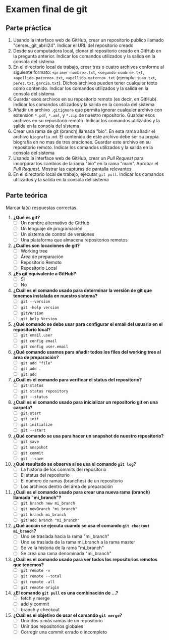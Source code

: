 # Examen final de git

## Parte práctica

1. Usando la interface web de GitHub, crear un repositorio publico llamado "cerseu_git_abril24". Indicar el URL del repositorio creado
2. Desde su computadora local, clonar el repositorio creado en GitHub en la pregunta anterior. Indicar los comandos utilizados y la salida en la consola del sistema
3. En el directorio local de trabajo, crear tres o cuatro archivos conforme al siguiente formato: `<primer-nombre>.txt`, `<segundo-nombre>.txt`, `<apellido-paterno>.txt`, `<apellido-materno>.txt` (ejemplo: `juan.txt`, `perez.txt`, `garcia.txt`). Dichos archivos pueden tener cualquier texto como contenido. Indicar los comandos utilizados y la salida en la consola del sistema
5. Guardar esos archivos en su repositorio remoto (es decir, en GitHub). Indicar los comandos utilizados y la salida en la consola del sistema
6. Añadir un archivo `.gitignore` que permita ignorar cualquier archivo con extensión `*.pdf`, `*.xml`, y `*.zip` de nuestro repositorio.  Guardar esos archivos en su repositorio remoto. Indicar los comandos utilizados y la salida en la consola del sistema
7. Crear una rama de git (branch) llamada "bio". En esta rama añadir el archivo `biografia.md`. El contenido de este archivo debe ser su propia biografia en no mas de tres oraciones.  Guardar este archivo en su repositorio remoto. Indicar los comandos utilizados y la salida en la consola del sistema
8. Usando la interface web de GitHub, crear un _Pull Request_ para incorporar los cambios de la rama "bio" en la rama "main". Aprobar el _Pull Request_. Mostrar las capturas de pantalla relevantes
9. En el directorio local de trabajo, ejecutar `git pull`. Indicar los comandos utilizados y la salida en la consola del sistema

## Parte teórica

Marcar la(s) respuestas correctas.

1. **¿Qué es git?**
	- [ ] Un nombre alternativo de GitHub
	- [ ] Un lenguaje de programación
	- [ ] Un sistema de control de versiones
	- [ ] Una plataforma que almacena repositorios remotos
2. **¿Cuáles son locaciones de git?**
	- [ ] Working tree
	- [ ] Área de preparación
	- [ ] Repositorio Remoto
	- [ ] Repositorio Local
3. **¿Es git equivalente a GitHub?**
	- [ ] Si
	- [ ] No
4. **¿Cuál es el comando usado para determinar la versión de git que tenemos instalada en nuestro sistema?**
	- [ ] `git --version`
	- [ ] `git -help version`
	- [ ] `gitVersion`
	- [ ] `git help Version`
5. **¿Qué comando se debe usar para configurar el email del usuario en el repositorio local?**
	- [ ] `git email.user`
	- [ ] `git config email`
	- [ ] `git config user.email`
6. **¿Qué comando usamos para añadir todos los files del working tree al área de preparación?**
	- [ ] `git add "file"`
	- [ ] `git add .`
	- [ ] `git add`
7.  **¿Cuál es el comando para verificar el status del repositorio?**
	- [ ] `git status`
	- [ ] `git status repository`
	- [ ] `git --status`
8. **¿Cuál es el comando usado para inicializar un repositorio git en una carpeta?**
	- [ ] `git start`
	- [ ] `git init`
	- [ ] `git initialize`
	- [ ] `git --start`
9. **¿Qué comando se usa para hacer un snapshot de nuestro repositorio?**
	- [ ] `git save`
	- [ ] `git snapshot`
	- [ ] `git commit`
	- [ ] `git --save`
10. **¿Qué resultado se observa si se usa el comando `git log`?**
	- [ ] La historia de los commits del repositorio
	- [ ] El status del repositorio
	- [ ] El número de ramas (branches) de un repositorio
	- [ ] Los archivos dentro del área de preparación
11. **¿Cuál es el comando usado para crear una nueva rama (branch) llamada "mi_branch"?**
	- [ ] `git branch new mi_branch`
	- [ ] `git newBranch "mi_branch"`
	- [ ] `git branch mi_branch`
	- [ ] `git add branch "mi_branch"`
12. **¿Qué acción se ejecuta cuando se usa el comando `git checkout mi_branch`?**
	- [ ] Uno se traslada hacia la rama "mi_branch"
	- [ ] Uno se traslada de la rama mi_branch a la rama master
	- [ ] Se ve la historia de la rama "mi_branch"
	- [ ] Se crea una rama denominada "mi_branch"
13. **¿Cuál es el comando usado para ver todos los repositorios remotos que tenemos?**
	- [ ] `git remote -v`
	- [ ] `git remote --total`
	- [ ] `git remote -all`
	- [ ] `git remote origin`
14. **¿El comando `git pull` es una combinación de ...?**
	- [ ] fetch y merge
	- [ ] add y commit
	- [ ] branch y checkout
15. **¿Cuál es el objetivo de usar el comando `git merge`?**
	- [ ] Unir dos o más ramas de un repositorio
	- [ ] Unir dos repositorios globales
	- [ ] Corregir una commit errado o incompleto
